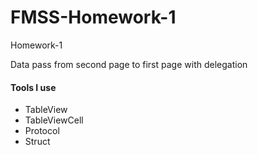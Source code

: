 # FMSS-Homework-1
Homework-1

Data pass from second page to first page with delegation

#### Tools I use
- TableView
- TableViewCell
- Protocol
- Struct

